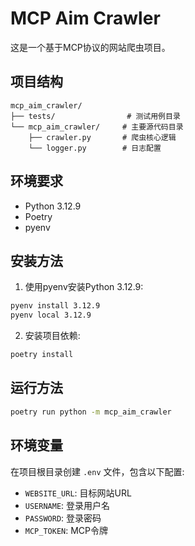 # MCP Aim Crawler

这是一个基于MCP协议的网站爬虫项目。

## 项目结构

```
mcp_aim_crawler/
├── tests/                # 测试用例目录
└── mcp_aim_crawler/     # 主要源代码目录
    ├── crawler.py       # 爬虫核心逻辑
    └── logger.py        # 日志配置
```

## 环境要求

- Python 3.12.9
- Poetry
- pyenv

## 安装方法

1. 使用pyenv安装Python 3.12.9:
```bash
pyenv install 3.12.9
pyenv local 3.12.9
```

2. 安装项目依赖:
```bash
poetry install
```

## 运行方法

```bash
poetry run python -m mcp_aim_crawler
```

## 环境变量

在项目根目录创建 `.env` 文件，包含以下配置:

- `WEBSITE_URL`: 目标网站URL
- `USERNAME`: 登录用户名
- `PASSWORD`: 登录密码
- `MCP_TOKEN`: MCP令牌 